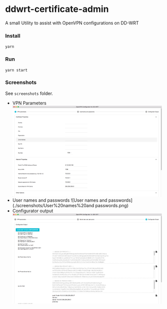 # ddwrt-certificate-admin
A small Utility to assist with OpenVPN configurations on DD-WRT

### Install
```
yarn
```

### Run
```
yarn start
```

### Screenshots
See `screenshots` folder.

- VPN Parameters
![VPN Parameters](screenshots/VPN%20Parameters.png)
- User names and passwords
![User names and passwords](./screenshots/User%20names%20and passwords.png)
- Configurator output
![Configurator output](./screenshots/Configurator%20output.png)

